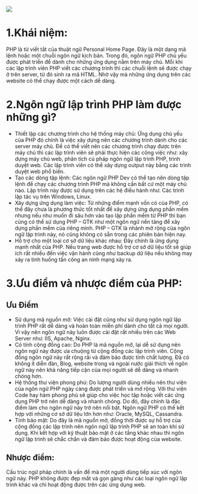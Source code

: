 <img src="https://techvccloud.mediacdn.vn/2018/12/1/the-best-software-for-php-coding-15436381747091506339169-crop-1543638181943664678300.jpg">

# 1.Khái niệm:
PHP là từ viết tắt của thuật ngữ Personal Home Page. Đây là một dạng mã lệnh hoặc một chuỗi ngôn ngữ kịch bản. Trong đó, ngôn ngữ PHP chủ yếu được phát triển để dành cho những ứng dụng nằm trên máy chủ. Mỗi khi các lập trình viên PHP viết các chương trình thì các chuỗi lệnh sẽ được chạy ở trên server, từ đó sinh ra mã HTML. Nhờ vậy mà những ứng dụng trên các website có thể chạy được một cách dễ dàng.

# 2.Ngôn ngữ lập trình PHP làm được những gì?
- Thiết lập các chương trình cho hệ thống máy chủ: Ứng dụng chủ yếu của PHP đó chính là việc xây dựng nên các chương trình dành cho các server máy chủ. Để có thể viết nên các chương trình chạy được trên máy chủ thì các lập trình viên sẽ phải thực hiện các công việc như: xây dựng máy chủ web, phân tích cú pháp ngôn ngữ lập trình PHP, trình duyệt web. Các lập trình viên có thể xây dựng output này bằng các trình duyệt web phổ biến.
- Tạo các dòng tập lệnh: Các ngôn ngữ PHP Dev có thể tạo nên dòng tập lệnh để chạy các chương trình PHP mà không cần bất cứ một máy chủ nào. Lập trình này được sử dụng trên các hệ điều hành như: Các trình lập tác vụ trên Windows, Linux.
- Xây dựng ứng dụng làm việc: Từ những điểm mạnh vốn có của PHP, có thể đây chưa là phương thức tốt nhất để xây dựng ứng dụng phần mềm nhưng nếu như muốn đi sâu hơn vào tạo lập phần mềm từ PHP thì bạn cũng có thể sử dụng PHP – GTK như một ngôn ngữ nền tảng để xây dựng phần mềm của riêng mình. PHP – GTK là nhánh mở rộng của ngôn ngữ lập trình này, nó cũng không có sẵn trong các phiên bản hiện nay.
- Hỗ trợ cho một loại cơ sở dữ liệu khác nhau: Đây chính là ứng dụng mạnh nhất của PHP. Nếu trang web được hỗ trợ cơ sở dữ liệu tốt sẽ giúp ích rất nhiều đến việc vận hành cũng như backup dữ liệu nếu không may xảy ra tình huống tấn công an ninh mạng xảy ra.

# 3.Ưu điểm và nhược điểm của PHP:
## Ưu Điểm
- Sử dụng mã nguồn mở: Việc cài đặt cũng như sử dụng ngôn ngữ lập trình PHP rất dễ dàng và hoàn toàn miễn phí dành cho tất cả mọi người. Vì vậy nên ngôn ngữ này luôn được cài đặt rất nhiều trên các Web Server như: IIS, Apache, Nginx.
- Có tính cộng đồng cao: Do PHP là mã nguồn mở, lại dễ sử dụng nên ngôn ngữ này được ưa chuộng từ cộng đồng các lập trình viên. Cộng đồng ngôn ngữ này rất rộng rãi và đảm bảo được tính chất lượng. Đã có không ít diễn đàn, Blog, website trong và ngoài nước giải thích về ngôn ngữ này nên khả năng tiếp cận của mọi người sẽ dễ dàng và nhanh chóng hơn.
- Hệ thống thư viện phong phú: Do lượng người dùng nhiều nên thư viện của ngôn ngữ PHP ngày càng được phát triển và mở rộng. Với thư viện Code hay hàm phong phú sẽ giúp cho việc học tập hoặc viết các ứng dụng PHP trở nên dễ dàng và nhanh chóng. Do đó, đây chính là đặc điểm làm cho ngôn ngữ này trở nên nổi bật. Ngôn ngữ PHP có thể kết hợp với những cơ sở dữ liệu lớn hơn như: Oracle, MySQL, Cassandra.
- Tính bảo mật: Do đây là mã nguồn mở, đồng thời được sự hỗ trợ của cộng đồng các lập trình nên ngôn ngữ lập trình PHP sẽ an toàn khi sử dụng. Khi kết hợp với kỹ thuật bảo mật ở các tầng khác nhau thì ngôn ngữ lập trình sẽ chắc chắn và đảm bảo được hoạt động của website.
## Nhược điểm:
Cấu trúc ngữ pháp chính là vấn đề mà một người dùng tiếp xúc với ngôn ngữ này. PHP không được đẹp mắt và gọn gàng như các loại ngôn ngữ lập trình khác và chỉ hoạt động được trên các ứng dụng web.
